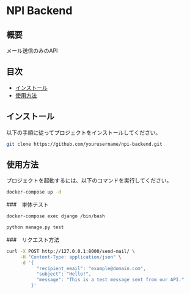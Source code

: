 # NPI Backend

## 概要
メール送信のみのAPI

## 目次
- [インストール](#インストール)
- [使用方法](#使用方法)

## インストール
以下の手順に従ってプロジェクトをインストールしてください。

```bash
git clone https://github.com/yourusername/npi-backend.git
```

## 使用方法
プロジェクトを起動するには、以下のコマンドを実行してください。

```bash
docker-compose up -d 
```



###　単体テスト

```bash
docker-compose exec django /bin/bash
```

```bash
python manage.py test
```

###　リクエスト方法

```bash
curl -X POST http://127.0.0.1:8000/send-mail/ \
     -H "Content-Type: application/json" \
     -d '{
           "recipient_email": "example@domain.com",
           "subject": "Hello!",
           "message": "This is a test message sent from our API."
         }'
```
